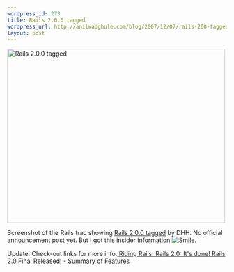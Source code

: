 ```yaml
--- 
wordpress_id: 273
title: Rails 2.0.0 tagged
wordpress_url: http://anilwadghule.com/blog/2007/12/07/rails-200-tagged/
layout: post
---
```

<a href="http://www.flickr.com/photos/anildigital/2092164989/" title="Rails 2.0.0 tagged by anildigital, on Flickr"><img src="http://farm3.static.flickr.com/2059/2092164989_88802473fd.jpg" alt="Rails 2.0.0 tagged" height="400" width="500" /></a>

Screenshot of the Rails trac showing <a href="http://dev.rubyonrails.org/changeset/8328" title="Rails 2.0.0 tagged" id="a0_r">Rails 2.0.0 tagged</a> by DHH. No official announcement post yet. But I got this insider information <img src="http://anilwadghule.com/blog/wp-includes/js/tinymce/plugins/emotions/images/smiley-smile.gif" alt="Smile" title="Smile" border="0" />.

Update:
Check-out links for more info.<a href="http://weblog.rubyonrails.org/2007/12/7/rails-2-0-it-s-done" rel="nofollow">
Riding Rails: Rails 2.0: It's done!</a><a href="http://ryandaigle.com/articles/2007/12/7/rails-2-0-final-released-summary-of-features" rel="nofollow">
Rails 2.0 Final Released! - Summary of Features</a>
<h4 class="desc"></h4>
